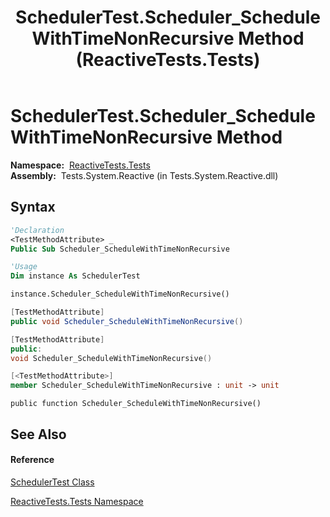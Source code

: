 ﻿---
title: SchedulerTest.Scheduler_ScheduleWithTimeNonRecursive Method  (ReactiveTests.Tests)
TOCTitle: Scheduler_ScheduleWithTimeNonRecursive Method
ms:assetid: M:ReactiveTests.Tests.SchedulerTest.Scheduler_ScheduleWithTimeNonRecursive
ms:mtpsurl: https://msdn.microsoft.com/en-us/library/reactivetests.tests.schedulertest.scheduler_schedulewithtimenonrecursive(v=VS.103)
ms:contentKeyID: 36621007
ms.date: 06/28/2011
mtps_version: v=VS.103
f1_keywords:
- ReactiveTests.Tests.SchedulerTest.Scheduler_ScheduleWithTimeNonRecursive
dev_langs:
- CSharp
- JScript
- VB
- FSharp
- c++
---

# SchedulerTest.Scheduler\_ScheduleWithTimeNonRecursive Method

**Namespace:**  [ReactiveTests.Tests](hh289046\(v=vs.103\).md)  
**Assembly:**  Tests.System.Reactive (in Tests.System.Reactive.dll)

## Syntax

``` vb
'Declaration
<TestMethodAttribute> _
Public Sub Scheduler_ScheduleWithTimeNonRecursive
```

``` vb
'Usage
Dim instance As SchedulerTest

instance.Scheduler_ScheduleWithTimeNonRecursive()
```

``` csharp
[TestMethodAttribute]
public void Scheduler_ScheduleWithTimeNonRecursive()
```

``` c++
[TestMethodAttribute]
public:
void Scheduler_ScheduleWithTimeNonRecursive()
```

``` fsharp
[<TestMethodAttribute>]
member Scheduler_ScheduleWithTimeNonRecursive : unit -> unit 
```

``` jscript
public function Scheduler_ScheduleWithTimeNonRecursive()
```

## See Also

#### Reference

[SchedulerTest Class](hh303406\(v=vs.103\).md)

[ReactiveTests.Tests Namespace](hh289046\(v=vs.103\).md)

